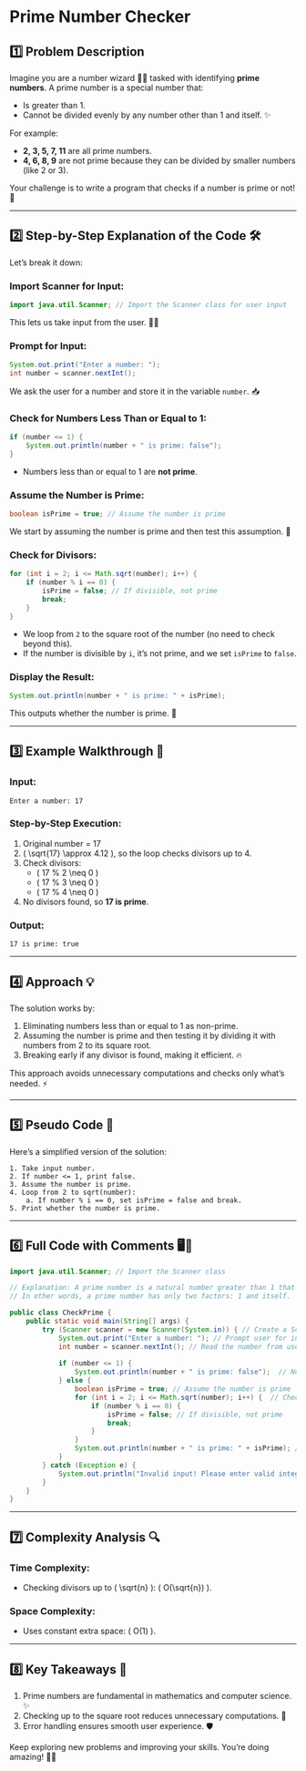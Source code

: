 # Prime Number Checker

## 1️⃣ **Problem Description**
Imagine you are a number wizard 🧙‍♂️ tasked with identifying **prime numbers**. A prime number is a special number that:

- Is greater than 1.
- Cannot be divided evenly by any number other than 1 and itself. ✨

For example:
- **2, 3, 5, 7, 11** are all prime numbers.
- **4, 6, 8, 9** are not prime because they can be divided by smaller numbers (like 2 or 3).

Your challenge is to write a program that checks if a number is prime or not! 🚀

---

## 2️⃣ **Step-by-Step Explanation of the Code** 🛠️
Let’s break it down:

### Import Scanner for Input:
```java
import java.util.Scanner; // Import the Scanner class for user input
```
This lets us take input from the user. 👩‍💻

### Prompt for Input:
```java
System.out.print("Enter a number: ");
int number = scanner.nextInt();
```
We ask the user for a number and store it in the variable `number`. 📥

### Check for Numbers Less Than or Equal to 1:
```java
if (number <= 1) {
    System.out.println(number + " is prime: false");
}
```
- Numbers less than or equal to 1 are **not prime**.

### Assume the Number is Prime:
```java
boolean isPrime = true; // Assume the number is prime
```
We start by assuming the number is prime and then test this assumption. 🧐

### Check for Divisors:
```java
for (int i = 2; i <= Math.sqrt(number); i++) {
    if (number % i == 0) {
        isPrime = false; // If divisible, not prime
        break;
    }
}
```
- We loop from `2` to the square root of the number (no need to check beyond this).
- If the number is divisible by `i`, it’s not prime, and we set `isPrime` to `false`.

### Display the Result:
```java
System.out.println(number + " is prime: " + isPrime);
```
This outputs whether the number is prime. 🎉

---

## 3️⃣ **Example Walkthrough** 🌟
### Input:
```
Enter a number: 17
```

### Step-by-Step Execution:
1. Original number = 17
2. \( \sqrt{17} \approx 4.12 \), so the loop checks divisors up to 4.
3. Check divisors:
   - \( 17 \% 2 \neq 0 \)
   - \( 17 \% 3 \neq 0 \)
   - \( 17 \% 4 \neq 0 \)
4. No divisors found, so **17 is prime**.

### Output:
```
17 is prime: true
```

---

## 4️⃣ **Approach** 💡
The solution works by:
1. Eliminating numbers less than or equal to 1 as non-prime.
2. Assuming the number is prime and then testing it by dividing it with numbers from 2 to its square root.
3. Breaking early if any divisor is found, making it efficient. 🔥

This approach avoids unnecessary computations and checks only what’s needed. ⚡

---

## 5️⃣ **Pseudo Code** 📝
Here’s a simplified version of the solution:
```
1. Take input number.
2. If number <= 1, print false.
3. Assume the number is prime.
4. Loop from 2 to sqrt(number):
    a. If number % i == 0, set isPrime = false and break.
5. Print whether the number is prime.
```

---

## 6️⃣ **Full Code with Comments** 🖥️💬
```java
import java.util.Scanner; // Import the Scanner class

// Explanation: A prime number is a natural number greater than 1 that cannot be formed by multiplying two smaller natural numbers.
// In other words, a prime number has only two factors: 1 and itself.

public class CheckPrime {
    public static void main(String[] args) {
        try (Scanner scanner = new Scanner(System.in)) { // Create a Scanner object to read input
            System.out.print("Enter a number: "); // Prompt user for input
            int number = scanner.nextInt(); // Read the number from user input
            
            if (number <= 1) {
                System.out.println(number + " is prime: false");  // Numbers less than 2 are not prime
            } else {
                boolean isPrime = true; // Assume the number is prime
                for (int i = 2; i <= Math.sqrt(number); i++) {  // Check divisibility
                    if (number % i == 0) {
                        isPrime = false; // If divisible, not prime
                        break;
                    }
                }
                System.out.println(number + " is prime: " + isPrime); // Display the result
            }
        } catch (Exception e) {
            System.out.println("Invalid input! Please enter valid integers.");
        }
    }
}
```

---

## 7️⃣ **Complexity Analysis** 🔍
### Time Complexity:
- Checking divisors up to \( \sqrt{n} \): \( O(\sqrt{n}) \).

### Space Complexity:
- Uses constant extra space: \( O(1) \).

---

## 8️⃣ **Key Takeaways** 🚀
1. Prime numbers are fundamental in mathematics and computer science. ✨
2. Checking up to the square root reduces unnecessary computations. 🧠
3. Error handling ensures smooth user experience. 🛡️

Keep exploring new problems and improving your skills. You’re doing amazing! 💪😄


